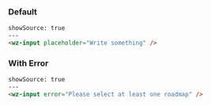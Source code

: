 ### Default

```html
showSource: true
---
<wz-input placeholder="Write something" />
```

### With Error

```html
showSource: true
---
<wz-input error="Please select at least one roadmap" />
```
